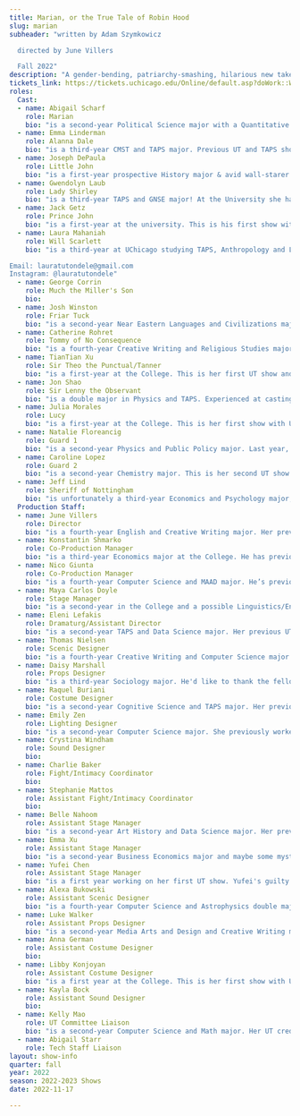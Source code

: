 ```yaml
---
title: Marian, or the True Tale of Robin Hood
slug: marian
subheader: "written by Adam Szymkowicz

  directed by June Villers

  Fall 2022"
description: "A gender-bending, patriarchy-smashing, hilarious new take on the classic tale. Robin Hood is (and has always been) Maid Marian in disguise, and leads a motley group of Merry Men (few of whom are actually men) against the greedy Prince John. As the poor get poorer and the rich get richer, who will stand for the vulnerable if not Robin? What is the cost of revealing your true self in a time of trouble? Modern concerns and romantic entanglements clash on the battlefield and on the ramparts of Nottingham Castle. A play about selfishness and selflessness and love deferred and the fight. Always the fight. The fight must go on."
tickets_link: https://tickets.uchicago.edu/Online/default.asp?doWork::WScontent::loadArticle=Load&BOparam::WScontent::loadArticle::article_id=FD45A615-358A-4FEC-81B4-3C4F0A1B29E0
roles:
  Cast:
  - name: Abigail Scharf
    role: Marian
    bio: "is a second-year Political Science major with a Quantitative Social Analysis minor. This is her second UT show, the first being *King Lear* (Gloucester) last spring. If she could change the Merry Men tune, she would change it to Habanera from Bizet's Carmen."
  - name: Emma Linderman
    role: Alanna Dale
    bio: "is a third-year CMST and TAPS major. Previous UT and TAPS shows include *Amazons and Their Men* (The Extra), *Scientific Method* (Makayla), and *Yivdak* (Zahara). She is also a member of UChicago’s independent improv group, Occam’s Razor. She thinks that the Merry Men should sing Androgynous by the Replacements."
  - name: Joseph DePaula
    role: Little John
    bio: "is a first-year prospective History major & avid wall-starer. He is a new member of both UT and Commedia, but he's participated in theatre for a longer time than he is willing to admit publicly. He thinks the Merry Men should sing They Might Be Giants' \"How Can I Sing Like a Girl?\" on account of (spoilers:) they're all women!"
  - name: Gwendolyn Laub
    role: Lady Shirley
    bio: "is a third-year TAPS and GNSE major! At the University she has previously been seen in *The Trail to Oregon!* (Son, UT), *An American Killer in College* (Jean, Maroon TV), *Perfectman* (Jane, Fire Escape Films), and a variety of Off-Off Campus shows! Coming up you can see Gwen in *Leeching* (Hailey, Fire Escape Films), *Ghost Story* (Amy, Fire Escape Films), and on November 30th and December 1st staged readings with New Play Development (one of the plays being written by Marian's own George Corrin)! Also, she thinks a terrible mistake has been made. The Merry Men should actually be singing \"Before He Cheats\" by Carrie Underwood. Email: gwendolyn.laub@gmail.com Instagram: @gwendolyn.michelle"
  - name: Jack Getz
    role: Prince John
    bio: "is a first-year at the university. This is his first show with UT, but he’s looking forward to participating further in the future. He thinks the Merry Men should sing \"(We Got) The Guillotine\" by the Coup."
  - name: Laura Mahaniah
    role: Will Scarlett
    bio: "is a third-year at UChicago studying TAPS, Anthropology and Linguistics. At the University, she has previously worked on *Romeo and Juliet* (Dramaturg), *King Lear* (Old Man/Knight), *Fields of Asphodel* (Syd), *Love’s Labour’s Lost* (Rosaline) and *My H8 Letter to the Gr8 American Theatre* (Ensemble). When not in Logan, Laura Tutondele can usually be found rushing to one of the campus’ dance studios. It is her sincere opinion that the Merry Men should be singing The Devil Went Down to Georgia with full musical accompaniment.

Email: lauratutondele@gmail.com
Instagram: @lauratutondele"
  - name: George Corrin
    role: Much the Miller's Son
    bio: 
  - name: Josh Winston
    role: Friar Tuck
    bio: "is a second-year Near Eastern Languages and Civilizations major. This is his second UT show, having previously been in *The Trail to Oregon!* (Understudy, Men). He believes the show is sorely missing a Merry Men rendition of The Pina Colada Song."
  - name: Catherine Rohret
    role: Tommy of No Consequence
    bio: "is a fourth-year Creative Writing and Religious Studies major. This is their first time acting in a mainstage UT show, after performing in the staged reading of PNOK last fall. Catherine advocated hard for the Merry Men (and Much) to sing \"I Want It That Way\" by the Backstreet Boys, to no avail."
  - name: TianTian Xu
    role: Sir Theo the Punctual/Tanner
    bio: "is a first-year at the College. This is her first UT show and she believes the Merry Men should hum the Wii theme song under their breath, gradually getting louder and louder until it drowns out everything happening on stage."
  - name: Jon Shao
    role: Sir Lenny the Observant
    bio: "is a double major in Physics and TAPS. Experienced at casting clown-like characters."
  - name: Julia Morales
    role: Lucy
    bio: "is a first-year at the College. This is her first show with University Theater. She is excited to entertain you, and hopes you enjoy the show!"
  - name: Natalie Floreancig
    role: Guard 1
    bio: "is a second-year Physics and Public Policy major. Last year, you may have seen her handling the seamless banner transitions in *King Lear*. Outside of theater, Natalie enjoys exploring Chicago on the CTA, playing the Chicago Transit Adventure (CTA) board game, riding the CTA to Chipotle, adding to her CTA poster collection, and playing guitar. Natalie thinks the Merry Men should sing Love Shack, however she requests that you send CTA songs her way so that she can create a CTA themed playlist."
  - name: Caroline Lopez
    role: Guard 2
    bio: "is a second-year Chemistry major. This is her second UT show: she previously worked on *The Trail to Oregon!* (u/s Mother). Instead of their current (iconic) song choice, she thinks the Merry Men & Much should storm the castle while singing \"Thnks fr th Mmrs\" by Fall Out Boy."
  - name: Jeff Lind
    role: Sheriff of Nottingham
    bio: "is unfortunately a third-year Economics and Psychology major, but he is a Cinema and Media Studies minor, so he's got a little bit of flair. He played Grandpa and/or Cletus in UT's *The Trail to Oregon!* in the Spring, and he's excited to play the Sheriff of Nottingham this time around. Lind would like to dedicate this performance to his agent, Gwendolyn Laub, who got him this role in the first place."
  Production Staff:
  - name: June Villers
    role: Director
    bio: "is a fourth-year English and Creative Writing major. Her previous credits include *The Heirs* (Lighting Designer) and *The Trail to Oregon!* (Sound Designer), and this is her first foray into directing. Outside of theatre, she likes looking out at Lake Michigan like she's pining for a lover at sea. She thinks it'd be really cool if the Merry Men sang I Want It That Way instead."
  - name: Konstantin Shmarko
    role: Co-Production Manager
    bio: "is a third-year Economics major at the College. He has previously worked on *King Lear* (Assistant Production Manager) and acted in *The Heirs* (Teagan), UT Staged Readings, and the Theater[24] festival. In his free time, he likes to complain about how he never has enough free time."
  - name: Nico Giunta
    role: Co-Production Manager
    bio: "is a fourth-year Computer Science and MAAD major. He’s previously worked on *Waiting for Godot* (Assistant Sound Designer), *Welcome Back to My Channel* (Assistant Production Manager) and *Love's Labour's Lost* (Production Manager). He spends way too much time staring at screens, whether he’s staring at budget spreadsheets, working at the MADD Center, or playing an absurd amount of Splatoon 3. He thinks the Merry Men should try singing \"Run Away With Me\" from Carly Rae Jepsen's hit 2015 album *Emotion*."
  - name: Maya Carlos Doyle
    role: Stage Manager
    bio: "is a second-year in the College and a possible Linguistics/English major. She most recently ASM'd on *Amazons and Their Men* (TAPS Winter 2022), designed lights for *Scientific Method* (UT Spring 2022), and assisted lights for *The Trail to Oregon!* (UT Spring 2022) and *Etteilla* (Le Vorris & Vox Spring 2022). To be honest, after this quarter, she can't quite remember what she does outside of the rehearsal room. She would like to send a big thank you to all the members of TAPS pro-staff, the amazing cast and crew, and especially, Yufei, Belle, and Emma!"
  - name: Eleni Lefakis
    role: Dramaturg/Assistant Director
    bio: "is a second-year TAPS and Data Science major. Her previous UT mainstage credits are *The Heirs* (Stage Manager), *The Trail to Oregon!* (Assistant Director/Dramaturg), and *Romeo & Juliet* (Co-Production Manager). She is also currently working on *Macbeth in Space* (Dramaturg), going up 7th Week Winter in the FXK, and *Be More Chill* (Co-Director), going up 6th Week Spring in Theater West! She is thankful to all but one member of the cast for listening to her Dramaturgical ramblings and kindly requests that the remaining cast member (one Josh Winston) stop reminding her of her past failures as a researcher."
  - name: Thomas Nielsen
    role: Scenic Designer
    bio: "is a fourth-year Creative Writing and Computer Science major who'd like to thank everyone who helped paint, build, and move all of the shifting parts of the world of Marian."
  - name: Daisy Marshall
    role: Props Designer
    bio: "is a third-year Sociology major. He'd like to thank the fellow crew members deeply and sincerely for their hard work. Daisy's worked in the past on *The Trail to Oregon!* (Props Designer) and the Ah-Wing workshop (Props Designer), but Marian is by far the show with the most swords. He was going to take a stab at making a joke of that, but now he thinks there's no point."
  - name: Raquel Buriani
    role: Costume Designer
    bio: "is a second-year Cognitive Science and TAPS major. Her previous UT credits include *King Lear* (Assistant Costume Designer) and Autumn 2022 Theater[24] (Director and Designer). She is looking forward to costume designing *The Laramie Project* next quarter!"
  - name: Emily Zen
    role: Lighting Designer
    bio: "is a second-year Computer Science major. She previously worked on *King Lear* as an assistant lighting designer and is excited to be designing her first show!"
  - name: Crystina Windham
    role: Sound Designer
    bio: 
  - name: Charlie Baker
    role: Fight/Intimacy Coordinator
    bio:
  - name: Stephanie Mattos
    role: Assistant Fight/Intimacy Coordinator
    bio: 
  - name: Belle Nahoom
    role: Assistant Stage Manager
    bio: "is a second-year Art History and Data Science major. Her previous theatre credits include *The Heirs* (ASM), The Intruder Workshop (Costume Designer), *Scientific Method* (Costume Designer), and the B.A. thesis *Yivdak* (Actor). She is also involved with the Commedia Dell'Arte improv troupe on campus. Belle thinks that the Merry Men should sing \"Oops!....I Did It Again\" by Britney Spears instead."
  - name: Emma Xu
    role: Assistant Stage Manager
    bio: "is a second-year Business Economics major and maybe some mysterious minor(s). She was previously an actress in one of the UT Workshops, and *Marian, or the True Tale of Robin Hood* is her first UT position in stage managing! Apart from theater, she is a clarinet player, and she has a special interest in Ancient Near Eastern civilizations."
  - name: Yufei Chen
    role: Assistant Stage Manager
    bio: "is a first year working on her first UT show. Yufei's guilty pleasure is watching *Grey's Anatomy* every Thursday (would recommend the musical episode)." 
  - name: Alexa Bukowski
    role: Assistant Scenic Designer
    bio: "is a fourth-year Computer Science and Astrophysics double major. This is Alexa's first show with UT! Besides this, Alexa enjoys video games and cartoons (anime and western cartoons) and sleeping. Thank you for reading and enjoy the show!"
  - name: Luke Walker
    role: Assistant Props Designer
    bio: "is a second-year Media Arts and Design and Creative Writing major. He has previously worked on *The Light* (Props Designer). Luke is a member of Off-Off Campus."
  - name: Anna German
    role: Assistant Costume Designer
    bio: 
  - name: Libby Konjoyan
    role: Assistant Costume Designer
    bio: "is a first year at the College. This is her first show with UT."
  - name: Kayla Bock
    role: Assistant Sound Designer
    bio: 
  - name: Kelly Mao
    role: UT Committee Liaison
    bio: "is a second-year Computer Science and Math major. Her UT credits include *The Heirs* (Production Manager) and *Love's Labour's Lost* (Assistant Stage Manager). She enjoys deep conversations and long walks on the beach at sunset."
  - name: Abigail Starr
    role: Tech Staff Liaison
layout: show-info
quarter: fall
year: 2022
season: 2022-2023 Shows
date: 2022-11-17

---
```

